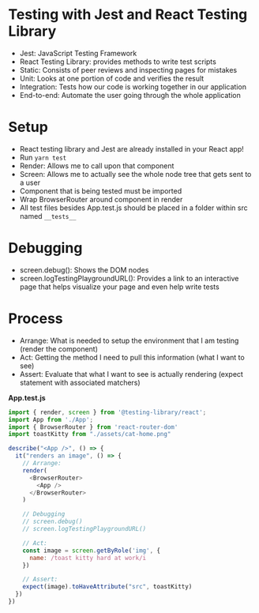 # Testing with Jest and React Testing Library

- Jest: JavaScript Testing Framework
- React Testing Library: provides methods to write test scripts 
- Static: Consists of peer reviews and inspecting pages for mistakes
- Unit: Looks at one portion of code and verifies the result
- Integration: Tests how our code is working together in our application
- End-to-end: Automate the user going through the whole application


# Setup
- React testing library and Jest are already installed in your React app!
- Run `yarn test`
- Render: Allows me to call upon that component
- Screen: Allows me to actually see the whole node tree that gets sent to a user
- Component that is being tested must be imported
- Wrap BrowserRouter around component in render
- All test files besides App.test.js should be placed in a folder within src named `__tests__`


# Debugging
- screen.debug(): Shows the DOM nodes
- screen.logTestingPlaygroundURL(): Provides a link to an interactive page that helps visualize your page and even help write tests

# Process
- Arrange: What is needed to setup the environment that I am testing (render the component)
- Act: Getting the method I need to pull this information (what I want to see)
- Assert: Evaluate that what I want to see is actually rendering (expect statement with associated matchers)


**App.test.js**
```javascript
import { render, screen } from '@testing-library/react';
import App from './App';
import { BrowserRouter } from 'react-router-dom'
import toastKitty from "./assets/cat-home.png"

describe("<App />", () => {
  it("renders an image", () => {
    // Arrange:
    render(
      <BrowserRouter>
        <App />
      </BrowserRouter>
    )

    // Debugging 
    // screen.debug()
    // screen.logTestingPlaygroundURL()

    // Act:
    const image = screen.getByRole('img', {
      name: /toast kitty hard at work/i
    })

    // Assert:
    expect(image).toHaveAttribute("src", toastKitty)
  })
})
```